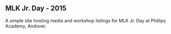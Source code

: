 MLK Jr. Day - 2015
------------------
A simple site hosting media and workshop listings for MLK Jr. Day at Phillips Academy, Andover.
